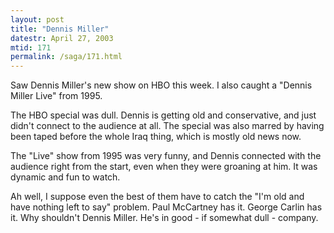```yaml
---
layout: post
title: "Dennis Miller"
datestr: April 27, 2003
mtid: 171
permalink: /saga/171.html
---
```


Saw Dennis Miller's new show on HBO this week.  I also caught a "Dennis Miller Live" from 1995.

The HBO special was dull.  Dennis is getting old and conservative, and just didn't connect to the audience at all.  The special was also marred by having been taped before the whole Iraq thing, which is mostly old news now.

The "Live" show from 1995 was very funny, and Dennis connected with the audience right from the start, even when they were groaning at him.  It was dynamic and fun to watch.

Ah well, I suppose even the best of them have to catch the "I'm old and have nothing left to say" problem.  Paul McCartney has it.  George Carlin has it.  Why shouldn't Dennis Miller.  He's in good - if somewhat dull - company.

